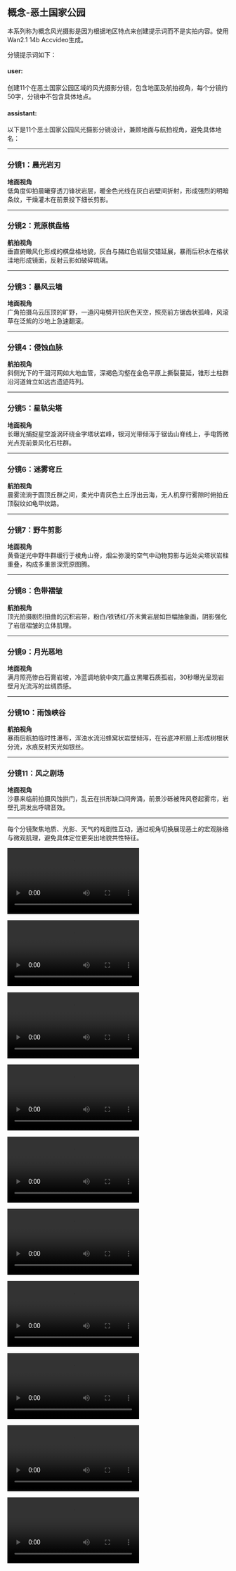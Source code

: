## 概念-恶土国家公园

本系列称为概念风光摄影是因为根据地区特点来创建提示词而不是实拍内容。使用Wan2.1 14b Accvideo生成。

分镜提示词如下：

#### user:

创建11个在恶土国家公园区域的风光摄影分镜，包含地面及航拍视角，每个分镜约50字，分镜中不包含具体地点。

#### assistant:

以下是11个恶土国家公园风光摄影分镜设计，兼顾地面与航拍视角，避免具体地名：

---

### **分镜1：晨光岩刃**
**地面视角**  
低角度仰拍晨曦穿透刀锋状岩层，暖金色光线在灰白岩壁间折射，形成强烈的明暗条纹，干燥灌木在前景投下细长剪影。

---

### **分镜2：荒原棋盘格**
**航拍视角**  
垂直俯瞰风化形成的棋盘格地貌，灰白与赭红色岩层交错延展，暴雨后积水在格状洼地形成镜面，反射云影如破碎琉璃。

---

### **分镜3：暴风云墙**
**地面视角**  
广角拍摄乌云压顶的旷野，一道闪电劈开铅灰色天空，照亮前方锯齿状孤峰，风滚草在泛紫的沙地上急速翻滚。

---

### **分镜4：侵蚀血脉**
**航拍视角**  
斜侧光下的干涸河网如大地血管，深褐色沟壑在金色平原上撕裂蔓延，锥形土柱群沿河道耸立如远古遗迹阵列。

---

### **分镜5：星轨尖塔**
**地面视角**  
长曝光捕捉星空漩涡环绕金字塔状岩峰，银河光带倾泻于锯齿山脊线上，手电筒微光点亮前景风化石柱群。

---

### **分镜6：迷雾穹丘**
**航拍视角**  
晨雾流淌于圆顶丘群之间，柔光中青灰色土丘浮出云海，无人机穿行雾隙时俯拍丘顶裂纹如龟甲纹路。

---

### **分镜7：野牛剪影**
**地面视角**  
黄昏逆光中野牛群缓行于棱角山脊，烟尘弥漫的空气中动物剪影与远处尖塔状岩柱重叠，构成多重景深荒原图腾。

---

### **分镜8：色带褶皱**
**航拍视角**  
顶光拍摄剧烈扭曲的沉积岩带，粉白/铁锈红/芥末黄岩层如巨幅抽象画，阴影强化了岩层褶皱的立体肌理。

---

### **分镜9：月光恶地**
**地面视角**  
满月照亮惨白石膏岩坡，冷蓝调地貌中突兀矗立黑曜石质孤岩，30秒曝光呈现岩壁月光流泻的丝绸质感。

---

### **分镜10：雨蚀峡谷**
**航拍视角**  
暴雨后航拍临时性瀑布，浑浊水流沿蜂窝状岩壁倾泻，在谷底冲积扇上形成树根状分流，水痕反射天光如银丝。

---

### **分镜11：风之剧场**
**地面视角**  
沙暴来临前拍摄风蚀拱门，乱云在拱形缺口间奔涌，前景沙砾被阵风卷起雾帘，岩壁孔洞发出呼啸音效。

---

每个分镜聚焦地质、光影、天气的戏剧性互动，通过视角切换展现恶土的宏观脉络与微观肌理，避免具体定位更突出地貌共性特征。

<video src="https://github.com/Willian7004/media-blog/blob/main/files/202506/2025061801/Wan2.1_00002.mp4?raw=true" controls style="max-width: 100%;"></video>

<video src="https://github.com/Willian7004/media-blog/blob/main/files/202506/2025061801/Wan2.1_00004.mp4?raw=true" controls style="max-width: 100%;"></video>

<video src="https://github.com/Willian7004/media-blog/blob/main/files/202506/2025061801/Wan2.1_00006.mp4?raw=true" controls style="max-width: 100%;"></video>

<video src="https://github.com/Willian7004/media-blog/blob/main/files/202506/2025061801/Wan2.1_00008.mp4?raw=true" controls style="max-width: 100%;"></video>

<video src="https://github.com/Willian7004/media-blog/blob/main/files/202506/2025061801/Wan2.1_00009.mp4?raw=true" controls style="max-width: 100%;"></video>

<video src="https://github.com/Willian7004/media-blog/blob/main/files/202506/2025061801/Wan2.1_00013.mp4?raw=true" controls style="max-width: 100%;"></video>

<video src="https://github.com/Willian7004/media-blog/blob/main/files/202506/2025061801/Wan2.1_00016.mp4?raw=true" controls style="max-width: 100%;"></video>

<video src="https://github.com/Willian7004/media-blog/blob/main/files/202506/2025061801/Wan2.1_00017.mp4?raw=true" controls style="max-width: 100%;"></video>

<video src="https://github.com/Willian7004/media-blog/blob/main/files/202506/2025061801/Wan2.1_00019.mp4?raw=true" controls style="max-width: 100%;"></video>

<video src="https://github.com/Willian7004/media-blog/blob/main/files/202506/2025061801/Wan2.1_00021.mp4?raw=true" controls style="max-width: 100%;"></video>